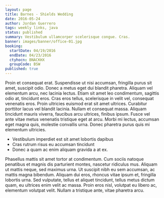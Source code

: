 ```yaml
---
layout: page
title: Barnes - Shields Wedding
date: 2016-05-24
author: Jordan Guerrero
tags: weekly links, java
status: published
summary: Vestibulum ullamcorper scelerisque congue. Cras.
banner: images/banner/office-01.jpg
booking:
  startDate: 04/19/2016
  endDate: 04/23/2016
  ctyhocn: BNACKHX
  groupCode: BSW
published: true
---
```

Proin et consequat erat. Suspendisse ut nisi accumsan, fringilla purus sit amet, suscipit odio. Donec a metus eget dui blandit pharetra. Aliquam vel elementum arcu, nec lacinia lectus. Etiam sit amet leo condimentum, sagittis odio at, tincidunt eros. Cras eros tellus, scelerisque in velit vel, consequat venenatis eros. Proin ultricies euismod erat sit amet ultrices. Curabitur porttitor lacus vel blandit lacinia. Nullam et consequat massa. Aliquam tincidunt mauris viverra, faucibus arcu ultrices, finibus ipsum. Fusce vel ante vitae metus venenatis tristique eget at arcu. Morbi mi lectus, accumsan eget magna quis, molestie convallis urna. Donec pharetra purus quis mi elementum ultricies.

* Vestibulum imperdiet est sit amet lobortis dapibus
* Cras rutrum risus eu accumsan tincidunt
* Donec a quam ac enim aliquam gravida a at ex.

Phasellus mattis sit amet tortor at condimentum. Cum sociis natoque penatibus et magnis dis parturient montes, nascetur ridiculus mus. Aliquam ut mattis neque, sed maximus urna. Ut suscipit nibh eu sem accumsan, ac mattis magna bibendum. Aliquam dui eros, rhoncus vitae ipsum et, fringilla lobortis urna. Sed vulputate, tellus et aliquet tincidunt, tellus metus dictum quam, eu ultrices enim velit ac massa. Proin eros nisl, volutpat eu libero ac, elementum volutpat velit. Nullam a tristique ante, vitae pharetra arcu.

